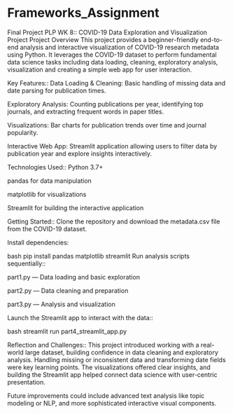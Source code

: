 # Frameworks_Assignment
Final Project PLP WK 8::
COVID-19 Data Exploration and Visualization Project
Project Overview
This project provides a beginner-friendly end-to-end analysis and interactive visualization of COVID-19 research metadata using Python. It leverages the COVID-19 dataset to perform fundamental data science tasks including data loading, cleaning, exploratory analysis, visualization and creating a simple web app for user interaction.

Key Features::
Data Loading & Cleaning: Basic handling of missing data and date parsing for publication times.

Exploratory Analysis: Counting publications per year, identifying top journals, and extracting frequent words in paper titles.

Visualizations: Bar charts for publication trends over time and journal popularity.

Interactive Web App: Streamlit application allowing users to filter data by publication year and explore insights interactively.

Technologies Used::
Python 3.7+

pandas for data manipulation

matplotlib for visualizations

Streamlit for building the interactive application

Getting Started::
Clone the repository and download the metadata.csv file from the COVID-19 dataset.

Install dependencies:

bash
pip install pandas matplotlib streamlit
Run analysis scripts sequentially::

part1.py — Data loading and basic exploration

part2.py — Data cleaning and preparation

part3.py — Analysis and visualization

Launch the Streamlit app to interact with the data::

bash
streamlit run part4_streamlit_app.py

Reflection and Challenges::
This project introduced working with a real-world large dataset, building confidence in data cleaning and exploratory analysis. Handling missing or inconsistent data and transforming date fields were key learning points. The visualizations offered clear insights, and building the Streamlit app helped connect data science with user-centric presentation.

Future improvements could include advanced text analysis like topic modeling or NLP, and more sophisticated interactive visual components.
